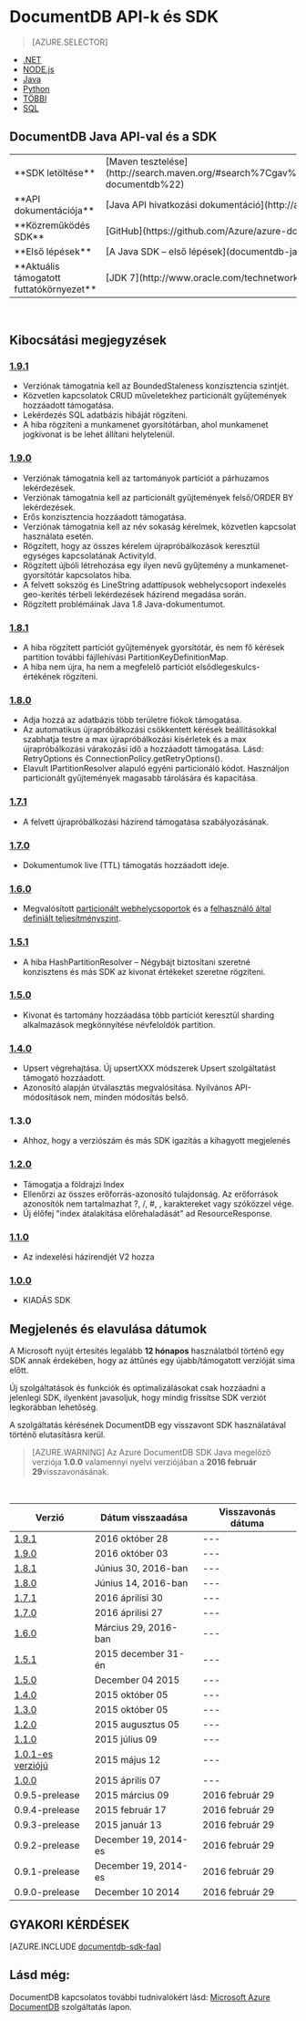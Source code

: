 
<properties
    pageTitle="DocumentDB Java API-val és a SDK |} Microsoft Azure"
    description="Megismerheti az összes a Java API-val és a fontos dátumok, elavulása dátumok és a DocumentDB Java SDK minden verzió közötti végrehajtott módosítások SDK csomagjában talál."
    services="documentdb"
    documentationCenter="java"
    authors="rnagpal"
    manager="jhubbard"
    editor="cgronlun"/>

<tags
    ms.service="documentdb"
    ms.workload="data-services"
    ms.tgt_pltfrm="na"
    ms.devlang="java"
    ms.topic="article"
    ms.date="10/28/2016"
    ms.author="rnagpal"/>

# <a name="documentdb-apis-and-sdks"></a>DocumentDB API-k és SDK

> [AZURE.SELECTOR]
- [.NET](documentdb-sdk-dotnet.md)
- [NODE.js](documentdb-sdk-node.md)
- [Java](documentdb-sdk-java.md)
- [Python](documentdb-sdk-python.md)
- [TÖBBI](https://go.microsoft.com/fwlink/?LinkId=402413)
- [SQL](https://msdn.microsoft.com/library/azure/dn782250.aspx)

## <a name="documentdb-java-api-and-sdk"></a>DocumentDB Java API-val és a SDK

<table>
<tr><td>**SDK letöltése**</td><td>[Maven tesztelése](http://search.maven.org/#search%7Cgav%7C1%7Cg%3A%22com.microsoft.azure%22%20AND%20a%3A%22azure-documentdb%22)</td></tr>
<tr><td>**API dokumentációja**</td><td>[Java API hivatkozási dokumentáció](http://azure.github.io/azure-documentdb-java/)</td></tr>
<tr><td>**Közreműködés SDK**</td><td>[GitHub](https://github.com/Azure/azure-documentdb-java/)</td></tr>
<tr><td>**Első lépések**</td><td>[A Java SDK – első lépések](documentdb-java-application.md)</td></tr>
<tr><td>**Aktuális támogatott futtatókörnyezet**</td><td>[JDK 7](http://www.oracle.com/technetwork/java/javase/downloads/jdk7-downloads-1880260.html)</td></tr>
</table></br>

## <a name="release-notes"></a>Kibocsátási megjegyzések

### <a name="a-name191191httpmvnrepositorycomartifactcommicrosoftazureazure-documentdb191"></a><a name="1.9.1"/>[1.9.1](http://mvnrepository.com/artifact/com.microsoft.azure/azure-documentdb/1.9.1)

  - Verziónak támogatnia kell az BoundedStaleness konzisztencia szintjét.
  - Közvetlen kapcsolatok CRUD műveletekhez particionált gyűjtemények hozzáadott támogatása.
  - Lekérdezés SQL adatbázis hibáját rögzíteni.
  - A hiba rögzíteni a munkamenet gyorsítótárban, ahol munkamenet jogkivonat is be lehet állítani helytelenül.

### <a name="a-name190190httpmvnrepositorycomartifactcommicrosoftazureazure-documentdb190"></a><a name="1.9.0"/>[1.9.0](http://mvnrepository.com/artifact/com.microsoft.azure/azure-documentdb/1.9.0)

  - Verziónak támogatnia kell az tartományok partíciót a párhuzamos lekérdezések.
  - Verziónak támogatnia kell az particionált gyűjtemények felső/ORDER BY lekérdezések.
  - Erős konzisztencia hozzáadott támogatása.
  - Verziónak támogatnia kell az név sokaság kérelmek, közvetlen kapcsolat használata esetén.
  - Rögzített, hogy az összes kérelem újrapróbálkozások keresztül egységes kapcsolatának ActivityId.
  - Rögzített újbóli létrehozása egy ilyen nevű gyűjtemény a munkamenet-gyorsítótár kapcsolatos hiba.
  - A felvett sokszög és LineString adattípusok webhelycsoport indexelés geo-kerítés térbeli lekérdezések házirend megadása során.
  - Rögzített problémáinak Java 1.8 Java-dokumentumot.

### <a name="a-name181181httpmvnrepositorycomartifactcommicrosoftazureazure-documentdb181"></a><a name="1.8.1"/>[1.8.1](http://mvnrepository.com/artifact/com.microsoft.azure/azure-documentdb/1.8.1)
  - A hiba rögzített partíciót gyűjtemények gyorsítótár, és nem fő kérések partition további fájllehívási PartitionKeyDefinitionMap.
  - A hiba nem újra, ha nem a megfelelő partíciót elsődlegeskulcs-értékének rögzíteni.

### <a name="a-name180180httpmvnrepositorycomartifactcommicrosoftazureazure-documentdb180"></a><a name="1.8.0"/>[1.8.0](http://mvnrepository.com/artifact/com.microsoft.azure/azure-documentdb/1.8.0)
  - Adja hozzá az adatbázis több területre fiókok támogatása.
  - Az automatikus újrapróbálkozási csökkentett kérések beállításokkal szabhatja testre a max újrapróbálkozási kísérletek és a max újrapróbálkozási várakozási idő a hozzáadott támogatása.  Lásd: RetryOptions és ConnectionPolicy.getRetryOptions().
  - Elavult IPartitionResolver alapuló egyéni particionáló kódot. Használjon particionált gyűjtemények magasabb tárolására és kapacitása.

### <a name="a-name171171httpmvnrepositorycomartifactcommicrosoftazureazure-documentdb171"></a><a name="1.7.1"/>[1.7.1](http://mvnrepository.com/artifact/com.microsoft.azure/azure-documentdb/1.7.1)
- A felvett újrapróbálkozási házirend támogatása szabályozásának.  

### <a name="a-name170170httpmvnrepositorycomartifactcommicrosoftazureazure-documentdb170"></a><a name="1.7.0"/>[1.7.0](http://mvnrepository.com/artifact/com.microsoft.azure/azure-documentdb/1.7.0)
- Dokumentumok live (TTL) támogatás hozzáadott ideje.

### <a name="a-name160160httpmvnrepositorycomartifactcommicrosoftazureazure-documentdb160"></a><a name="1.6.0"/>[1.6.0](http://mvnrepository.com/artifact/com.microsoft.azure/azure-documentdb/1.6.0)
- Megvalósított [particionált webhelycsoportok](documentdb-partition-data.md) és a [felhasználó által definiált teljesítményszint](documentdb-performance-levels.md).

### <a name="a-name151151httpmvnrepositorycomartifactcommicrosoftazureazure-documentdb151"></a><a name="1.5.1"/>[1.5.1](http://mvnrepository.com/artifact/com.microsoft.azure/azure-documentdb/1.5.1)
- A hiba HashPartitionResolver – Négybájt biztosítani szeretné konzisztens és más SDK az kivonat értékeket szeretne rögzíteni.

### <a name="a-name150150httpmvnrepositorycomartifactcommicrosoftazureazure-documentdb150"></a><a name="1.5.0"/>[1.5.0](http://mvnrepository.com/artifact/com.microsoft.azure/azure-documentdb/1.5.0)
- Kivonat és tartomány hozzáadása több partíciót keresztül sharding alkalmazások megkönnyítése névfeloldók partition.

### <a name="a-name140140httpmvnrepositorycomartifactcommicrosoftazureazure-documentdb140"></a><a name="1.4.0"/>[1.4.0](http://mvnrepository.com/artifact/com.microsoft.azure/azure-documentdb/1.4.0)
- Upsert végrehajtása. Új upsertXXX módszerek Upsert szolgáltatást támogató hozzáadott.
- Azonosító alapján útválasztás megvalósítása. Nyilvános API-módosítások nem, minden módosítás belső.

### <a name="a-name130130"></a><a name="1.3.0"/>1.3.0
- Ahhoz, hogy a verziószám és más SDK igazítás a kihagyott megjelenés

### <a name="a-name120120httpmvnrepositorycomartifactcommicrosoftazureazure-documentdb120"></a><a name="1.2.0"/>[1.2.0](http://mvnrepository.com/artifact/com.microsoft.azure/azure-documentdb/1.2.0)
- Támogatja a földrajzi Index
- Ellenőrzi az összes erőforrás-azonosító tulajdonság. Az erőforrások azonosítók nem tartalmazhat ?, /, #, \, karaktereket vagy szóközzel vége.
- Új élőfej "index átalakítása előrehaladását" ad ResourceResponse.

### <a name="a-name110110httpmvnrepositorycomartifactcommicrosoftazureazure-documentdb110"></a><a name="1.1.0"/>[1.1.0](http://mvnrepository.com/artifact/com.microsoft.azure/azure-documentdb/1.1.0)
- Az indexelési házirendjét V2 hozza

### <a name="a-name100100httpmvnrepositorycomartifactcommicrosoftazureazure-documentdb100"></a><a name="1.0.0"/>[1.0.0](http://mvnrepository.com/artifact/com.microsoft.azure/azure-documentdb/1.0.0)
- KIADÁS SDK

## <a name="release--retirement-dates"></a>Megjelenés és elavulása dátumok
A Microsoft nyújt értesítés legalább **12 hónapos** használatból történő egy SDK annak érdekében, hogy az áttűnés egy újabb/támogatott verzióját sima előtt.

Új szolgáltatások és funkciók és optimalizálásokat csak hozzáadni a jelenlegi SDK, ilyenként javasoljuk, hogy mindig frissítse SDK verziót legkorábban lehetőség.

A szolgáltatás kérésének DocumentDB egy visszavont SDK használatával történő elutasításra kerül.

> [AZURE.WARNING]
Az Azure DocumentDB SDK Java megelőző verziója **1.0.0** valamennyi nyelvi verziójában a **2016 február 29**visszavonásának.

<br/>

| Verzió | Dátum visszaadása | Visszavonás dátuma
| ---     | ---          | ---
| [1.9.1](#1.9.1) | 2016 október 28 |---
| [1.9.0](#1.9.0) | 2016 október 03 |---
| [1.8.1](#1.8.1) | Június 30, 2016-ban |---
| [1.8.0](#1.8.0) | Június 14, 2016-ban |---
| [1.7.1](#1.7.1) | 2016 áprilisi 30 |---
| [1.7.0](#1.7.0) | 2016 áprilisi 27 |---
| [1.6.0](#1.6.0) | Március 29, 2016-ban |---
| [1.5.1](#1.5.1) | 2015 december 31-én |---
| [1.5.0](#1.5.0) | December 04 2015 |---
| [1.4.0](#1.4.0) | 2015 október 05 |---
| [1.3.0](#1.3.0) | 2015 október 05 |---
| [1.2.0](#1.2.0) | 2015 augusztus 05 |---
| [1.1.0](#1.1.0) | 2015 július 09 |---
| [1.0.1-es verziójú](#1.0.1) | 2015 május 12 |---
| [1.0.0](#1.0.0) | 2015 április 07 |---
| 0.9.5-prelease | 2015 március 09 | 2016 február 29
| 0.9.4-prelease | 2015 február 17 | 2016 február 29
| 0.9.3-prelease | 2015 január 13 | 2016 február 29
| 0.9.2-prelease | December 19, 2014-es | 2016 február 29
| 0.9.1-prelease | December 19, 2014-es | 2016 február 29
| 0.9.0-prelease | December 10 2014 | 2016 február 29

## <a name="faq"></a>GYAKORI KÉRDÉSEK
[AZURE.INCLUDE [documentdb-sdk-faq](../../includes/documentdb-sdk-faq.md)]

## <a name="see-also"></a>Lásd még:

DocumentDB kapcsolatos további tudnivalókért lásd: [Microsoft Azure DocumentDB](https://azure.microsoft.com/services/documentdb/) szolgáltatás lapon.
